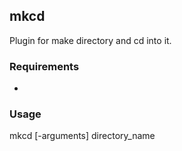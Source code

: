 ## mkcd

Plugin for make directory and cd into it.

### Requirements

-

### Usage

mkcd [-arguments] directory_name
